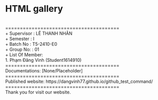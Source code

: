 <h1><b></b>HTML gallery</b></h1>
<BR>=======================================
<BR>+ Supervisor	: LÊ THANH NHÂN
<BR>+ Semester		: I	
<BR>+ Batch No		: T5-2410-E0	
<BR>+ Group No:		: 01
<BR>+ List Of Member:
	<BR>1. Phạm Đăng Vinh 	(Student1614910)	
<BR>=======================================
<BR>Documentations: [None/Placeholder]
<BR>=======================================
<BR>Published website:  https://dangvinh77.github.io/github_test_command/
<BR>=======================================
<BR>Thank you for visit our website.
